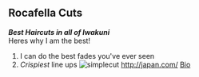 Rocafella Cuts
---
***Best Haircuts in all of Iwakuni***  
Heres why I am the best!
1. I can do the best fades you've ever seen
2. *Crispiest* line ups
![simplecut](https://github.com/allero/RocafellaCuts/blob/master/4B857E13-7AE6-4948-B9BE-F37F65292E63.jpeg)
<http://japan.com/>
[Bio]( RocafellaCuts/bio)
